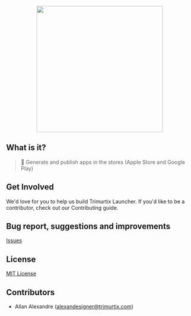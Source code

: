<p align="center"><img src="https://cdn.rawgit.com/trimurtix/assets/master/trimurtix/launcher/logo-launcher.png" width="340" /></p>

## What is it?

> 🚀 Generate and publish apps in the stores (Apple Store and Google Play)

## Get Involved

We'd love for you to help us build Trimurtix Launcher. If you'd like to be a contributor, check out our Contributing guide.

## Bug report, suggestions and improvements

[Issues](https://github.com/trimurtix/launcher/issues)

## License
[MIT License](https://github.com/trimurtix/launcher/blob/master/LICENSE)

## Contributors

- Allan Alexandre (alexandesigner@trimurtix.com)







